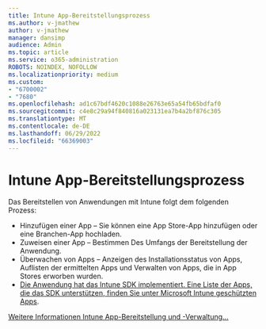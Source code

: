 ```yaml
---
title: Intune App-Bereitstellungsprozess
ms.author: v-jmathew
author: v-jmathew
manager: dansimp
audience: Admin
ms.topic: article
ms.service: o365-administration
ROBOTS: NOINDEX, NOFOLLOW
ms.localizationpriority: medium
ms.custom:
- "6700002"
- "7680"
ms.openlocfilehash: ad1c67bdf4620c1088e26763e65a54fb65bdfaf0
ms.sourcegitcommit: c4e8c29a94f840816a023131ea7b4a2bf876c305
ms.translationtype: MT
ms.contentlocale: de-DE
ms.lasthandoff: 06/29/2022
ms.locfileid: "66369003"
---
```

# <a name="intune-app-deployment-process"></a>Intune App-Bereitstellungsprozess

Das Bereitstellen von Anwendungen mit Intune folgt dem folgenden Prozess:

- Hinzufügen einer App – Sie können eine App Store-App hinzufügen oder eine Branchen-App hochladen.
- Zuweisen einer App – Bestimmen Des Umfangs der Bereitstellung der Anwendung.
- Überwachen von Apps – Anzeigen des Installationsstatus von Apps, Auflisten der ermittelten Apps und Verwalten von Apps, die in App Stores erworben wurden.
- [Die Anwendung hat das Intune SDK implementiert. Eine Liste der Apps, die das SDK unterstützen, finden Sie unter Microsoft Intune geschützten Apps](https://docs.microsoft.com/mem/intune/apps/apps-supported-intune-apps).

[Weitere Informationen Intune App-Bereitstellung und -Verwaltung...](https://docs.microsoft.com/mem/intune/apps/app-management)
